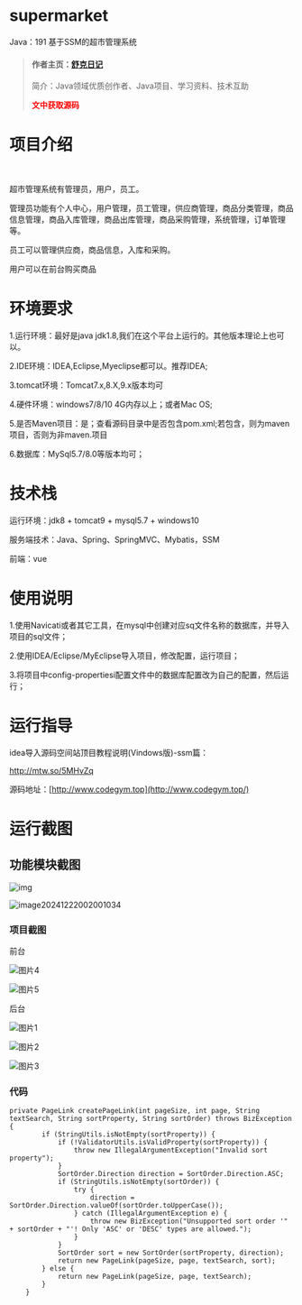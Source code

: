 # supermarket
Java：191 基于SSM的超市管理系统
> #### 作者主页：[舒克日记](https://blog.csdn.net/cativen)
>
>  简介：Java领域优质创作者、Java项目、学习资料、技术互助
>
> <b><font color=red>文中获取源码</font></b>

# 项目介绍

​

超市管理系统有管理员，用户，员工。

管理员功能有个人中心，用户管理，员工管理，供应商管理，商品分类管理，商品信息管理，商品入库管理，商品出库管理，商品采购管理，系统管理，订单管理等。

员工可以管理供应商，商品信息，入库和采购。

用户可以在前台购买商品

# 环境要求

1.运行环境：最好是java jdk1.8,我们在这个平台上运行的。其他版本理论上也可以。

2.IDE环境：IDEA,Eclipse,Myeclipse都可以。推荐IDEA;

3.tomcat环境：Tomcat7.x,8.X,9.x版本均可

4.硬件环境：windows7/8/10 4G内存以上；或者Mac OS;

5.是否Maven项目：是；查看源码目录中是否包含pom.xml;若包含，则为maven项目，否则为非maven.项目

6.数据库：MySql5.7/8.0等版本均可；

# 技术栈

运行环境：jdk8 + tomcat9 + mysql5.7 + windows10

服务端技术：Java、Spring、SpringMVC、Mybatis，SSM

前端：vue

# 使用说明

1.使用Navicati或者其它工具，在mysql中创建对应sq文件名称的数据库，并导入项目的sql文件；

2.使用IDEA/Eclipse/MyEclipse导入项目，修改配置，运行项目；

3.将项目中config-propertiesi配置文件中的数据库配置改为自己的配置，然后运行；

# 运行指导

idea导入源码空间站顶目教程说明(Vindows版)-ssm篇：

http://mtw.so/5MHvZq

源码地址：[http://www.codegym.top](http://www.codegym.top/)


# 运行截图

## 功能模块截图

![img](https://i-blog.csdnimg.cn/img_convert/c38708ca4af517d9f69b495bb5e1178e.png)

![image20241222002001034](https://i-blog.csdnimg.cn/img_convert/c7611eee6b15b1ccfd2e40d553204a2a.png)

### 项目截图

前台

![图片4](https://i-blog.csdnimg.cn/img_convert/a436bfa6cffe6f4edd0b8d761e6e98e8.png)

![图片5](https://i-blog.csdnimg.cn/img_convert/1d5d56a94eea10d8b6f9717d571826ad.png)

后台

![图片1](https://i-blog.csdnimg.cn/img_convert/2683e5bb6bdec5232f5a46eeed31d298.png)

![图片2](https://i-blog.csdnimg.cn/img_convert/05d78ee8e05f23dfee70d4456dac92ce.png)

![图片3](https://i-blog.csdnimg.cn/img_convert/9a449f84c6d095a17af36da30b7a8839.png)
### 代码

```
private PageLink createPageLink(int pageSize, int page, String textSearch, String sortProperty, String sortOrder) throws BizException {
        if (StringUtils.isNotEmpty(sortProperty)) {
            if (!ValidatorUtils.isValidProperty(sortProperty)) {
                throw new IllegalArgumentException("Invalid sort property");
            }
            SortOrder.Direction direction = SortOrder.Direction.ASC;
            if (StringUtils.isNotEmpty(sortOrder)) {
                try {
                    direction = SortOrder.Direction.valueOf(sortOrder.toUpperCase());
                } catch (IllegalArgumentException e) {
                    throw new BizException("Unsupported sort order '" + sortOrder + "'! Only 'ASC' or 'DESC' types are allowed.");
                }
            }
            SortOrder sort = new SortOrder(sortProperty, direction);
            return new PageLink(pageSize, page, textSearch, sort);
        } else {
            return new PageLink(pageSize, page, textSearch);
        }
    }
```
